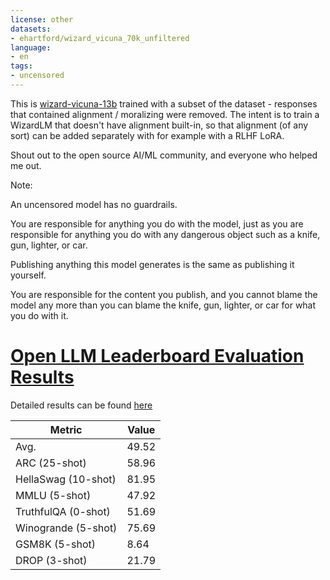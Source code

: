 ```yaml
---
license: other
datasets:
- ehartford/wizard_vicuna_70k_unfiltered
language:
- en
tags:
- uncensored
---
```


This is [wizard-vicuna-13b](https://huggingface.co/junelee/wizard-vicuna-13b) trained with a subset of the dataset - responses that contained alignment / moralizing were removed. The intent is to train a WizardLM that doesn't have alignment built-in, so that alignment (of any sort) can be added separately with for example with a RLHF LoRA.

Shout out to the open source AI/ML community, and everyone who helped me out.

Note:  

An uncensored model has no guardrails.  

You are responsible for anything you do with the model, just as you are responsible for anything you do with any dangerous object such as a knife, gun, lighter, or car.

Publishing anything this model generates is the same as publishing it yourself.

You are responsible for the content you publish, and you cannot blame the model any more than you can blame the knife, gun, lighter, or car for what you do with it.
# [Open LLM Leaderboard Evaluation Results](https://huggingface.co/spaces/HuggingFaceH4/open_llm_leaderboard)
Detailed results can be found [here](https://huggingface.co/datasets/open-llm-leaderboard/details_ehartford__Wizard-Vicuna-13B-Uncensored)

| Metric                | Value                     |
|-----------------------|---------------------------|
| Avg.                  | 49.52   |
| ARC (25-shot)         | 58.96          |
| HellaSwag (10-shot)   | 81.95    |
| MMLU (5-shot)         | 47.92         |
| TruthfulQA (0-shot)   | 51.69   |
| Winogrande (5-shot)   | 75.69   |
| GSM8K (5-shot)        | 8.64        |
| DROP (3-shot)         | 21.79         |
